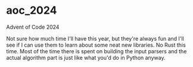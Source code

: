 # aoc_2024

Advent of Code 2024

Not sure how much time I'll have this year, but they're always fun and I'll see if I can use them to learn about some neat new libraries. No Rust this time. Most of the time there is spent on building the input parsers and the actual algorithm part is just like what you'd do in Python anyway.
